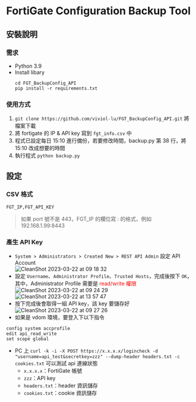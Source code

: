 # FortiGate Configuration Backup Tool
## 安裝說明
### 需求
- Python 3.9
- Install libary
    ```
    cd FGT_BackupConfig_API
    pip install -r requirements.txt
    ```
### 使用方式
1. `git clone https://github.com/viviol-lu/FGT_BackupConfig_API.git` 將檔案下載
2. 將 fortigate 的 IP & API key 寫到 `fgt_info.csv` 中
3. 程式已設定每日 15:10 進行備份，若要修改時間，backup.py 第 38 行，將 15:10 改成想要的時間
4. 執行程式 `python backup.py`

## 設定
### CSV 格式
```
FGT_IP,FGT_API_KEY
```
> 如果 port 號不是 443，FGT_IP 的欄位寫 <IP>:<PORT> 的格式，例如 192.168.1.99:8443

### 產生 API Key
- `System > Administrators > Created New > REST API Admin` 設定 API Account</br>
![CleanShot 2023-03-22 at 09 18 32](https://user-images.githubusercontent.com/69979158/226832299-c5f33248-0f60-468b-8506-fa9d19856463.png)
- 設定 `Username`、`Administrator Profile`、`Trusted Hosts`，完成後按下 `OK`，其中，Administrator Profile 需要是 <font color=red>read/write 權限</font></br>
![CleanShot 2023-03-22 at 09 24 29](https://user-images.githubusercontent.com/69979158/226832413-4e8d1a45-2d00-4b9e-b075-4b45f859f20b.png)
![CleanShot 2023-03-22 at 13 57 47](https://user-images.githubusercontent.com/69979158/226832555-73142fbc-d16d-4446-853a-da70cb0a6d66.png)
- 按下完成後會取得一組 API key，該 key 要儲存好</br>
![CleanShot 2023-03-22 at 09 27 26](https://user-images.githubusercontent.com/69979158/226832651-550a4522-109a-46fa-8fca-9433bcec5d0b.png)
- 如果是 vdom 環境，要登入下以下指令
```
config system accprofile
edit api_read_write
set scope global
```
- PC 上 `curl -k -i -X POST https://x.x.x.x/logincheck -d "username=api_test&secretkey=zzz" --dump-header headers.txt -c cookies.txt` 可以測試 api 連線狀態
	- `x.x.x.x`：FortiGate 帳號
	- `zzz`：API key
	- `headers.txt`：header 資訊儲存
	- `cookies.txt`：cookie 資訊儲存
  
 
